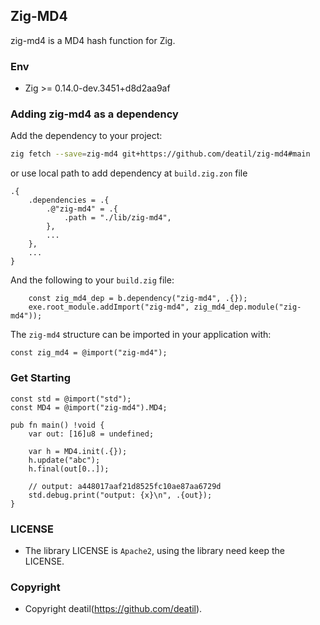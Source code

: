 ## Zig-MD4 

zig-md4 is a MD4 hash function for Zig.


### Env

 - Zig >= 0.14.0-dev.3451+d8d2aa9af


### Adding zig-md4 as a dependency

Add the dependency to your project:

```sh
zig fetch --save=zig-md4 git+https://github.com/deatil/zig-md4#main
```

or use local path to add dependency at `build.zig.zon` file

```zig
.{
    .dependencies = .{
        .@"zig-md4" = .{
            .path = "./lib/zig-md4",
        },
        ...
    },
    ...
}
```

And the following to your `build.zig` file:

```zig
    const zig_md4_dep = b.dependency("zig-md4", .{});
    exe.root_module.addImport("zig-md4", zig_md4_dep.module("zig-md4"));
```

The `zig-md4` structure can be imported in your application with:

```zig
const zig_md4 = @import("zig-md4");
```


### Get Starting

~~~zig
const std = @import("std");
const MD4 = @import("zig-md4").MD4;

pub fn main() !void {
    var out: [16]u8 = undefined;
    
    var h = MD4.init(.{});
    h.update("abc");
    h.final(out[0..]);
    
    // output: a448017aaf21d8525fc10ae87aa6729d
    std.debug.print("output: {x}\n", .{out});
}
~~~


### LICENSE

*  The library LICENSE is `Apache2`, using the library need keep the LICENSE.


### Copyright

*  Copyright deatil(https://github.com/deatil).

